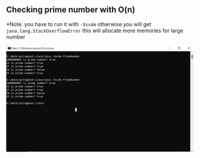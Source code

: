## Checking prime number with O(n)

*Note: you have to run it with `-Xss4m` otherwise you will get `java.lang.StackOverflowError`
this will allocate more memories for large number

![screenshot](screenshot.jpg)
